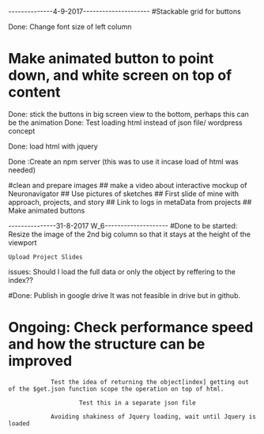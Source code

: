--------------4-9-2017---------------------
#Stackable grid for buttons

Done: Change font size of left column
# Make animated button to point down, and white screen on top of content
Done: stick the buttons in big screen view to the bottom, perhaps this can be the animation
Done: Test loading html instead of json file/ wordpress concept

Done: load html with jquery

Done :Create an npm server (this was to use it incase load of html was needed)

#clean and prepare images
	## make a video about interactive mockup of Neuronavigator
	## Use pictures of sketches
	## First slide of mine with approach, projects, and story
	## Link to logs in metaData from projects
	## Make animated buttons


---------------31-8-2017 W_6--------------------
#Done to be started:
	Resize the image of the 2nd big column so that it stays at the height of the viewport

	Upload Project Slides

issues:
Should I load the full data or only the object by reffering to the index??


#Done: Publish in google drive
		It was not feasible in drive but in github.

# Ongoing: Check performance speed and how the structure can be improved

				Test the idea of returning the object[index] getting out of the $get.json function scope the operation on top of html.

						Test this in a separate json file

				Avoiding shakiness of Jquery loading, wait until Jquery is loaded
